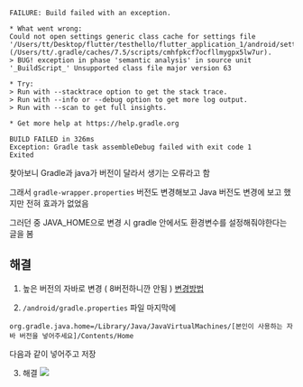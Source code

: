 ```shellFAILURE: Build failed with an exception.* What went wrong:Could not open settings generic class cache for settings file '/Users/tt/Desktop/flutter/testhello/flutter_application_1/android/settings.gradle' (/Users/tt/.gradle/caches/7.5/scripts/cmhfpkcf7ocfllmygpx5lw7ur).> BUG! exception in phase 'semantic analysis' in source unit '_BuildScript_' Unsupported class file major version 63* Try:> Run with --stacktrace option to get the stack trace.> Run with --info or --debug option to get more log output.> Run with --scan to get full insights.* Get more help at https://help.gradle.orgBUILD FAILED in 326msException: Gradle task assembleDebug failed with exit code 1Exited```찾아보니 Gradle과 java가 버전이 달라서 생기는 오류라고 함그래서 `gradle-wrapper.properties` 버전도 변경해보고 Java 버전도 변경에 보고 했지만 전혀 효과가 없었음그러던 중 JAVA_HOME으로 변경 시 gradle 안에서도 환경변수를 설정해줘야한다는 글을 봄## 해결1. 높은 버전의 자바로 변경 ( 8버전하니깐 안됨 )   [변경방법](https://velog.io/@kbm940526/Flutter-Error-Android-license-status-unknown)2. `/android/gradle.properties` 파일 마지막에```shellorg.gradle.java.home=/Library/Java/JavaVirtualMachines/[본인이 사용하는 자바 버전을 넣어주세요]/Contents/Home```다음과 같이 넣어주고 저장3. 해결   ![](https://velog.velcdn.com/images/kbm940526/post/1a071e66-4bd2-4918-ab82-7a4b0771c73c/image.png)